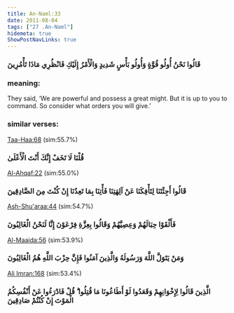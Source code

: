 ```yaml
---
title: An-Naml:33
date: 2011-08-04
tags: ["27 .An-Naml"]
hidemeta: true 
ShowPostNavLinks: true 
---
```

### قَالُوا نَحْنُ أُولُو قُوَّةٍ وَأُولُو بَأْسٍ شَدِيدٍ وَالْأَمْرُ إِلَيْكِ فَانْظُرِي مَاذَا تَأْمُرِينَ
### meaning: 
They said, ‘We are powerful and possess a great might. But it is up to you to command. So consider what orders you will give.’
### similar verses: 

[Taa-Haa:68](/20/68) (sim:55.7%)

### قُلْنَا لَا تَخَفْ إِنَّكَ أَنْتَ الْأَعْلَىٰ

[Al-Ahqaf:22](/46/22) (sim:55.0%)

### قَالُوا أَجِئْتَنَا لِتَأْفِكَنَا عَنْ آلِهَتِنَا فَأْتِنَا بِمَا تَعِدُنَا إِنْ كُنْتَ مِنَ الصَّادِقِينَ

[Ash-Shu'araa:44](/26/44) (sim:54.7%)

### فَأَلْقَوْا حِبَالَهُمْ وَعِصِيَّهُمْ وَقَالُوا بِعِزَّةِ فِرْعَوْنَ إِنَّا لَنَحْنُ الْغَالِبُونَ

[Al-Maaida:56](/5/56) (sim:53.9%)

### وَمَنْ يَتَوَلَّ اللَّهَ وَرَسُولَهُ وَالَّذِينَ آمَنُوا فَإِنَّ حِزْبَ اللَّهِ هُمُ الْغَالِبُونَ

[Ali Imran:168](/3/168) (sim:53.4%)

### الَّذِينَ قَالُوا لِإِخْوَانِهِمْ وَقَعَدُوا لَوْ أَطَاعُونَا مَا قُتِلُوا ۗ قُلْ فَادْرَءُوا عَنْ أَنْفُسِكُمُ الْمَوْتَ إِنْ كُنْتُمْ صَادِقِينَ
